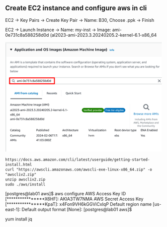 ## Create EC2 instance and configure aws in cli

EC2 -> Key Pairs -> Create Key Pair -> Name: B30, Choose .ppk -> Finish

EC2 -> Launch Instance -> Name: my-inst 
    -> Image: ami-0e731c8a588258d0d (al2023-ami-2023.3.20240205.2-kernel-6.1-x86_64

![Minion](https://github.com/postgrestraining/B30-Evng/blob/main/images/EC2-us-east-1.png)

```
https://docs.aws.amazon.com/cli/latest/userguide/getting-started-install.html
curl "https://awscli.amazonaws.com/awscli-exe-linux-x86_64.zip" -o "awscliv2.zip"
unzip awscliv2.zip
sudo ./aws/install
```













[postgres@lab01 aws]$ aws configure
AWS Access Key ID [****************X6HF]: AKIA3TW7NMA
AWS Secret Access Key [****************KpaT]: x4Fon9VH6kGGViCxIqP
Default region name [us-east-1]:
Default output format [None]:
[postgres@lab01 aws]$

yum install jq
